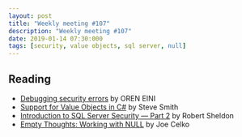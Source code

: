 ```yaml
---
layout: post
title: "Weekly meeting #107"
description: "Weekly meeting #107"
date: 2019-01-14 07:30:000
tags: [security, value objects, sql server, null]
--- 
```

 
## Reading

* [Debugging security errors](https://ayende.com/blog/185377-C/debugging-security-errors) by OREN EINI
* [Support for Value Objects in C#](https://ardalis.com/support-for-value-objects-in-csharp) by Steve Smith
* [Introduction to SQL Server Security — Part 2](https://www.red-gate.com/simple-talk/sysadmin/data-protection-and-privacy/introduction-to-sql-server-security-part-2/) by Robert Sheldon
* [Empty Thoughts: Working with NULL](https://www.red-gate.com/simple-talk/sql/sql-development/empty-thoughts-working-with-null/) by Joe Celko